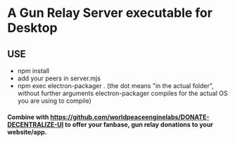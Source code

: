 # A Gun Relay Server executable for Desktop

## USE

- npm install
- add your peers in server.mjs
- npm exec electron-packager . (the dot means "in the actual folder", without further arguments electron-packager compiles for the actual OS you are using to compile)

#### Combine with https://github.com/worldpeaceenginelabs/DONATE-DECENTRALIZE-UI to offer your fanbase, gun relay donations to your website/app.
